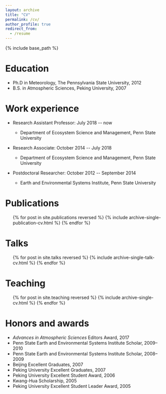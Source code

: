 ```yaml
---
layout: archive
title: "CV"
permalink: /cv/
author_profile: true
redirect_from:
  - /resume
---
```


{% include base_path %}

Education
======
* Ph.D in Meteorology, The Pennsylvania State University, 2012
* B.S. in Atmospheric Sciences, Peking University, 2007


Work experience
======
* Research Assistant Professor: July 2018 -- now
  * Department of Ecosystem Science and Management, Penn State University

* Research Associate: October 2014 -- July 2018
  * Department of Ecosystem Science and Management, Penn State University

* Postdoctoral Researcher: October 2012 -- September 2014
  * Earth and Environmental Systems Institute, Penn State University

Publications
======
  <ul>{% for post in site.publications reversed %}
    {% include archive-single-publication-cv.html %}
  {% endfor %}</ul>

Talks
======
  <ul>{% for post in site.talks reversed %}
    {% include archive-single-talk-cv.html %}
  {% endfor %}</ul>

Teaching
======
  <ul>{% for post in site.teaching reversed %}
    {% include archive-single-cv.html %}
  {% endfor %}</ul>

Honors and awards
======
* *Advances in Atmospheric Sciences* Editors Award, 2017
* Penn State Earth and Environmental Systems Institute Scholar, 2009–2010
* Penn State Earth and Environmental Systems Institute Scholar, 2008–2009
* Beijing Excellent Graduates, 2007
* Peking University Excellent Graduates, 2007
* Peking University Excellent Student Award, 2006
* Kwang-Hua Scholarship, 2005
* Peking University Excellent Student Leader Award, 2005
